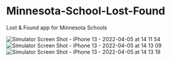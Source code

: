 # Minnesota-School-Lost-Found
Lost &amp; Found app for Minnesota Schools


![Simulator Screen Shot - iPhone 13 - 2022-04-05 at 14 11 54](https://user-images.githubusercontent.com/46984489/161832758-1c0e767c-fe5a-4cb0-9460-680274deaacb.png)
![Simulator Screen Shot - iPhone 13 - 2022-04-05 at 14 13 09](https://user-images.githubusercontent.com/46984489/161832760-9e4dd59d-15fa-4f1e-926e-450592ebea38.png)
![Simulator Screen Shot - iPhone 13 - 2022-04-05 at 14 13 19](https://user-images.githubusercontent.com/46984489/161832762-e3767d2a-f560-4488-9d1b-3afdab9cb4c2.png)
